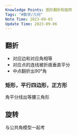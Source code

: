 ```yaml
---
Knowledge Points: 图形翻折和旋转
Tags: "#数学/几何"
Note Time: 2023-09-03
Update Time: 2023-09-06
---
```


## 翻折
- 对应边和对应角相等
- 对应点的连线被折痕垂直平分
- 中点翻折出90°角

### 矩形，平行四边形，正方形
角平分线出等腰三角形


## 旋转
与公共角模型一起考
